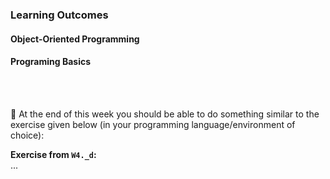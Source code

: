 ### Learning Outcomes

#### Object-Oriented Programming


#### Programing Basics


<panel type="warning" header="`W4._` **Can use list data structure**" no-close>

  <panel type="warning" header="`W4._a` Can define, read, and write lists" no-close>
    <include src="../../programming/lists-intro/text.md" />
  </panel>
  <panel type="warning" header="`W4._b` Can perform operations on lists" no-close>
    <include src="../../programming/lists-workingWith/text.md" />
  </panel>
  <panel type="warning" header="`W4._c` Can explain methods" no-close>
    <include src="../../programming/methods/text.md" />
  </panel>
  <panel type="warning" header="`W4._d` Can use methods of list objects" no-close>
    <include src="../../programming/lists-methods/text.md" />
  </panel>

</panel>

<br><br>

:dart: At the end of this week you should be able to do something similar to the exercise given below (in your programming language/environment of choice):

<panel header=" Evidence of achieving the LO" no-close>

**Exercise from `W4._d`:**<br>
  ...<p/>
</panel>